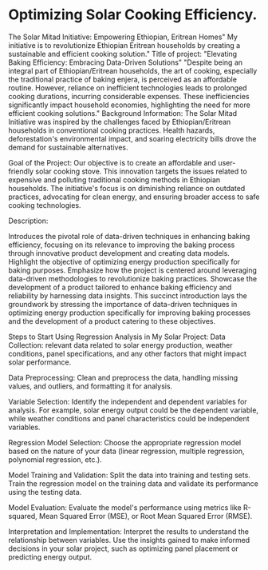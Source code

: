 # Optimizing Solar Cooking Efficiency.
The Solar Mitad Initiative: Empowering Ethiopian, Eritrean Homes" My initiative is to revolutionize Ethiopian Eritrean households by creating a sustainable and efficient cooking solution."
Title of project:
"Elevating Baking Efficiency: Embracing Data-Driven Solutions"
"Despite being an integral part of Ethiopian/Eritrean households, the art of cooking, especially the traditional practice of baking enjera, is perceived as an affordable routine. However, reliance on inefficient technologies leads to prolonged cooking durations, incurring considerable expenses. These inefficiencies significantly impact household economies, highlighting the need for more efficient cooking solutions."
Background Information:
The Solar Mitad Initiative was inspired by the challenges faced by Ethiopian/Eritrean households in conventional cooking practices. Health hazards, deforestation's environmental impact, and soaring electricity bills drove the demand for sustainable alternatives.

Goal of the Project:
Our objective is to create an affordable and user-friendly solar cooking stove. This innovation targets the issues related to expensive and polluting traditional cooking methods in Ethiopian households. The initiative's focus is on diminishing reliance on outdated practices, advocating for clean energy, and ensuring broader access to safe cooking technologies.

Description:

Introduces the pivotal role of data-driven techniques in enhancing baking efficiency, focusing on its relevance to improving the baking process through innovative product development and creating data models.
Highlight the objective of optimizing energy production specifically for baking purposes.
Emphasize how the project is centered around leveraging data-driven methodologies to revolutionize baking practices.
Showcase the development of a product tailored to enhance baking efficiency and reliability by harnessing data insights.
This succinct introduction lays the groundwork by stressing the importance of data-driven techniques in optimizing energy production specifically for improving baking processes and the development 
of a product catering to these objectives.


Steps to Start Using Regression Analysis in My Solar Project:
Data Collection: relevant data related to solar energy production, weather conditions, panel specifications, and any other factors that might impact solar performance.

Data Preprocessing: Clean and preprocess the data, handling missing values, and outliers, and formatting it for analysis.

Variable Selection: Identify the independent and dependent variables for analysis. For example, solar energy output could be the dependent variable, while weather conditions and panel characteristics could be independent variables.

Regression Model Selection: Choose the appropriate regression model based on the nature of your data (linear regression, multiple regression, polynomial regression, etc.).

Model Training and Validation: Split the data into training and testing sets. Train the regression model on the training data and validate its performance using the testing data.

Model Evaluation: Evaluate the model's performance using metrics like R-squared, Mean Squared Error (MSE), or Root Mean Squared Error (RMSE).

Interpretation and Implementation: Interpret the results to understand the relationship between variables. Use the insights gained to make informed decisions in your solar project, such as optimizing panel placement or predicting energy output.




